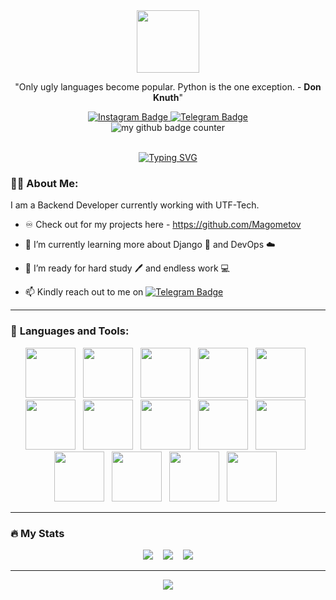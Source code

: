 <html>
  <link rel="stylesheet" href="https://cdn.jsdelivr.net/gh/devicons/devicon@v2.15.1/devicon.min.css">

  <div id="header" align="center">
    <img src="https://media.giphy.com/media/3Xw8jY3zbFRtFd6eK8/giphy.gif" width="100"/>
  </div>

  <p align="center">"Only ugly languages become popular. Python is the one exception. - <strong>Don Knuth</strong>"</p>

  <div id="badges" align="center">
    <a target="_blank" href="https://www.instagram.com/__a.n.z.__/">
      <img src="https://img.shields.io/badge/Instagram-blue?style=for-the-badge&logo=instagram" alt="Instagram Badge"/>
    </a>
    </a>
    <a target="_blank" href="https://t.me/novi_dev">
      <img src="https://img.shields.io/badge/Telegram-blue?style=for-the-badge&logo=telegram&logoColor=white" alt="Telegram Badge"/>
    </a>
  </div>
  <div id="header" align="center">
  <img src="https://komarev.com/ghpvc/?username=CFCIfe&style=flat-square&color=blue" alt="my github badge counter" />
  </div>
  <br />

  <p align="center">
    <a href="https://git.io/typing-svg"><img src="https://readme-typing-svg.demolab.com?font=FFF+Tusj&center=true&width=380&height=50&duration=4000&pause=1000&lines=Hi%2C+My+name+is+Anzor;Hit+me+up+for+Python+projects.;I'm+open+to+learning." alt="Typing SVG" /></a>
  </p>


  ### :technologist: **About Me**:

  I am a Backend Developer currently working with UTF-Tech.

  - ♾️ Check out for my projects here - https://github.com/Magometov

  - 🌱 I’m currently learning more about Django 🐍 and DevOps :cloud:

  - 🤔 I’m ready for hard study :pen: and endless work 💻


  - :mailbox: Kindly reach out to me on [![Telegram Badge](https://img.shields.io/badge/-Telegram-blue?style=flat&logo=Telegram&logoColor=white)](https://t.me/novi_dev)

  ---

  ### :hammer: **Languages and Tools**:
  <div id="languages" align="center">
    <img src="https://cdn.jsdelivr.net/gh/devicons/devicon/icons/linux/linux-original.svg" width="80" height="80"/>&nbsp;&nbsp;
    <img src="https://cdn.jsdelivr.net/gh/devicons/devicon/icons/docker/docker-original-wordmark.svg" width="80" height="80"/>&nbsp;&nbsp;
    <img src="https://cdn.jsdelivr.net/gh/devicons/devicon/icons/python/python-original-wordmark.svg" width="80" height="80"/>&nbsp;&nbsp;
    <img src="https://cdn.jsdelivr.net/gh/devicons/devicon/icons/django/django-plain.svg" width="80" height="80"/>&nbsp;&nbsp;
    <img src="https://cdn.jsdelivr.net/gh/devicons/devicon/icons/git/git-plain-wordmark.svg" width="80" height="80"/>&nbsp;&nbsp;
    <img src="https://cdn.jsdelivr.net/gh/devicons/devicon/icons/github/github-original-wordmark.svg" width="80" height="80"/>&nbsp;&nbsp;
    <img src="https://cdn.jsdelivr.net/gh/devicons/devicon/icons/gitlab/gitlab-original-wordmark.svg" width="80" height="80"/>&nbsp;&nbsp;
    <img src="https://cdn.jsdelivr.net/gh/devicons/devicon/icons/postgresql/postgresql-plain-wordmark.svg" width="80" height="80"/>&nbsp;&nbsp;
    <img src="https://cdn.jsdelivr.net/gh/devicons/devicon/icons/redis/redis-plain.svg" width="80" height="80"/>&nbsp;&nbsp;
    <img src="https://cdn.jsdelivr.net/gh/devicons/devicon/icons/nginx/nginx-original.svg" width="80" height="80"/>&nbsp;&nbsp;
    <img src="https://cdn.jsdelivr.net/gh/devicons/devicon/icons/bash/bash-plain.svg" width="80" height="80"/>&nbsp;&nbsp;
    <img src="https://cdn.jsdelivr.net/gh/devicons/devicon/icons/vim/vim-plain.svg" width="80" height="80"/>&nbsp;&nbsp;
    <img src="https://cdn.jsdelivr.net/gh/devicons/devicon/icons/ssh/ssh-original-wordmark.svg" width="80" height="80"/>&nbsp;&nbsp;
    <img src="https://cdn.jsdelivr.net/gh/devicons/devicon/icons/markdown/markdown-original.svg" width="80" height="80"/>&nbsp;&nbsp;
    
  </div>

  ---

  ### :fire: My Stats

  <div id="stats" align="center">
  <img src="http://github-readme-streak-stats.herokuapp.com?user=Magometov&theme=dark&date_format=M%20j%5B%2C%20Y%5D" />&nbsp;&nbsp;&nbsp;
  <img src="https://github-readme-stats.vercel.app/api/top-langs/?username=Magometov&layout=compact&theme=vision-friendly-dark"/>&nbsp;&nbsp;&nbsp;
  <img src="https://github-readme-stats.vercel.app/api?username=Magometov&show=reviews,discussions_started,discussions_answered,prs_merged,prs_merged_percentage&show_icons=true&theme=radical"/>
  </div>

  ---

  
  <div id="jokes" align="center">
  <img src="https://readme-jokes.vercel.app/api?hideBorder&theme=cobalt"/>
  </div>
</html>
